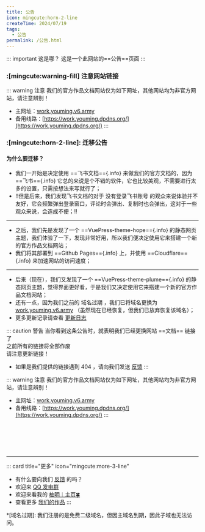 ```yaml
---
title: 公告
icon: mingcute:horn-2-line
createTime: 2024/07/19
tags:
  - 公告
permalink: /公告.html
---
```


::: important 这是哪？
这是一个此网站的==公告==页面
:::

### :[mingcute:warning-fill] 注意网站链接

::: warning 注意
我们的官方作品文档网站仅为如下网址，其他网站均为非官方网站，请注意辨别！
- 主网址：[work.youming.v6.army](https://work.youming.v6.army)
- 备用线路：[https://work.youming.dpdns.org/](https://work.youming.dpdns.org/)
::: 

### :[mingcute:horn-2-line]: 迁移公告
#### 为什么要迁移？

- 我们一开始是决定使用 ==飞书文档=={.info} 来做我们的官方文档的，因为 ==飞书=={.info} 它总的来说是个不错的软件，它也比较美观，不需要进行太多的设置，只需按想法来写就行了；
- !!但是后来，我们发现飞书文档的对于 没有登录飞书账号 的观众来说体验并不友好，它会频繁弹出登录窗口，评论时会弹出、复制时也会弹出，这对于一些观众来说，会造成不便；!!
---
- 之后，我们先是发现了一个 ==VuePress-theme-hope=={.info} 的静态网页主题，我们体验了一下，发现非常好用，所以我们便决定使用它来搭建一个新的官方作品文档网站；
- 我们将其部署到 ==Github Pages=={.info} 上，并使用 ==Cloudflare=={.info} 来加速网站的访问速度；
---
- 后来（现在），我们又发现了一个 ==VuePress-theme-plume=={.info} 的静态网页主题，觉得界面更好看，于是我们又决定使用它来搭建一个新的官方作品文档网站；
- 还有一点，因为我们之前的 域名过期 ，我们已将域名更换为 [work.youming.v6.army](https://work.youming.v6.army) （虽然现在已经恢复，但我们已放弃恢复该域名）；
- 更多更新记录请查看 [更新日志](/notes/更多/更新日志.html)

::: caution 警告
当你看到这条公告时，就表明我们已经更换网站 ==文档== 链接了  
之前所有的链接将全部作废  
请注意更新链接！
- 如果是我们提供的链接遇到 404 ，请向我们发送 [反馈](/notes/反馈中心/反馈.html)
:::

::: warning 注意
我们的官方作品文档网站仅为如下网址，其他网站均为非官方网站，请注意辨别！
- 主网址：[work.youming.v6.army](https://work.youming.v6.army)
- 备用线路：[https://work.youming.dpdns.org/](https://work.youming.dpdns.org/)
:::

<p style="margin-top: 100px"></p>

---

::: card title="更多" icon="mingcute:more-3-line"

- 有什么要向我们 [反馈](/notes/反馈中心/反馈.html) 的吗？
- 欢迎来 [QQ 发电群](/链接.html#qq-群)
- 欢迎来看我的 [柚明︱主页🍀](https://home.youming.v6.army)
- 查看更多 [我们的作品](/notes/MC-鼠标指针)
:::

*[域名过期]: 我们注册的是免费二级域名，但因主域名到期，因此子域也无法访问。